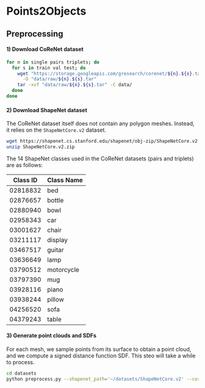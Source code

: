 # Points2Objects


## Preprocessing

#### 1) Download CoReNet dataset

```bash
for n in single pairs triplets; do  
  for s in train val test; do
    wget "https://storage.googleapis.com/gresearch/corenet/${n}.${s}.tar" \
      -O "data/raw/${n}.${s}.tar" 
    tar -xvf "data/raw/${n}.${s}.tar" -C data/ 
  done 
done
```

#### 2) Download ShapeNet dataset

The CoReNet dataset itself does not contain any polygon meshes.
Instead, it relies on the ```ShapeNetCore.v2``` dataset.
```bash
wget https://shapenet.cs.stanford.edu/shapenet/obj-zip/ShapeNetCore.v2.zip --no-check-certificate
unzip ShapeNetCore.v2.zip
```

The 14 ShapeNet classes used in the CoReNet datasets (pairs and triplets) are as follows:

| Class ID | Class Name |
|----------|------------|
| 02818832 | bed 	    |
| 02876657 | bottle 	|
| 02880940 | bowl 	    |
| 02958343 | car 	    |
| 03001627 | chair 	    |
| 03211117 | display 	|
| 03467517 | guitar 	|
| 03636649 | lamp 	    |
| 03790512 | motorcycle |
| 03797390 | mug 	    |
| 03928116 | piano 	    |
| 03938244 | pillow 	|
| 04256520 | sofa 	    |
| 04379243 | table 	    |

#### 3) Generate point clouds and SDFs
For each mesh, we sample points from its surface to obtain a point cloud, and we compute a signed distance function SDF.
This steo will take a while to process.

```bash
cd datasets
python preprocess.py --shapenet_path='~/datasets/ShapeNetCore.v2' --corenet_path='~/datasets/corenet/data' --output_path='~/datasets/ShapeNetCore.v2.points_sdf'
```
